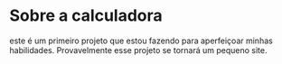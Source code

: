 # Sobre a calculadora

este é um primeiro projeto que estou fazendo para aperfeiçoar minhas habilidades. Provavelmente esse projeto se tornará um pequeno site.
